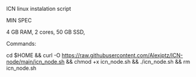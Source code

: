 ICN linux instalation script

MIN SPEC

4 GB RAM,
2 cores,
50 GB SSD,

Commands:

cd $HOME && curl -O https://raw.githubusercontent.com/Alexjptz/ICN-node/main/icn_node.sh && chmod +x icn_node.sh && ./icn_node.sh && rm icn_node.sh
